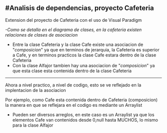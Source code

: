 #Analisis de dependencias, proyecto Cafeteria
-----
Extension del proyecto de Cafeteria con el uso de Visual Paradigm 

*-Como se detalla en el diagrama de clases, en la cafeteria existen relaciones de clases de asociacion*
+ Entre la clase Cafeteria y la clase Cafe existe una asociacion de "*composicion*" ya que en terminos de jerarquia, la Cafeteria es superior a Cafe, y en terminos practicos la clase Cafe estara dentro de la clase Cafeteria
+ Con la clase Alfajor tambien hay una asociacion de "*composicion*" ya que esta clase esta contenida dentro de la clase Cafeteria
---------
Ahora a nivel practico, a nivel de codigo, esto se ve reflejado en la implentacion de la asociacion

Por ejemplo, como Cafe esta contenida dentro de Cafeteria (composicion) la manera en que se reflejara en el codigo es mediante un Arraylist
+ Pueden ser diversos arreglos, en este caso es un Arraylist ya que los elementos Cafe van contenidos desde 0,null hasta MUCHOS, lo mismo para la clase Alfajor
